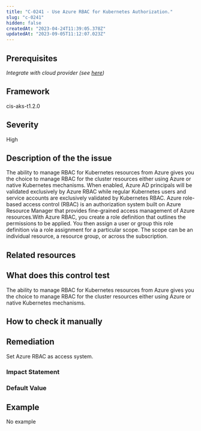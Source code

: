 ```yaml
---
title: "C-0241 - Use Azure RBAC for Kubernetes Authorization."
slug: "c-0241"
hidden: false
createdAt: "2023-04-24T11:39:05.378Z"
updatedAt: "2023-09-05T11:12:07.023Z"
---
```

## Prerequisites
*Integrate with cloud provider (see [here](https://hub.armosec.io/docs/kubescape-integration-with-cloud-providers))*
## Framework
cis-aks-t1.2.0
## Severity
High
## Description of the the issue
The ability to manage RBAC for Kubernetes resources from Azure gives you the choice to manage RBAC for the cluster resources either using Azure or native Kubernetes mechanisms. When enabled, Azure AD principals will be validated exclusively by Azure RBAC while regular Kubernetes users and service accounts are exclusively validated by Kubernetes RBAC. Azure role-based access control (RBAC) is an authorization system built on Azure Resource Manager that provides fine-grained access management of Azure resources.With Azure RBAC, you create a role definition that outlines the permissions to be applied. You then assign a user or group this role definition via a role assignment for a particular scope. The scope can be an individual resource, a resource group, or across the subscription.
## Related resources

## What does this control test
The ability to manage RBAC for Kubernetes resources from Azure gives you the choice to manage RBAC for the cluster resources either using Azure or native Kubernetes mechanisms.
## How to check it manually

## Remediation
Set Azure RBAC as access system.
### Impact Statement

### Default Value

## Example
No example